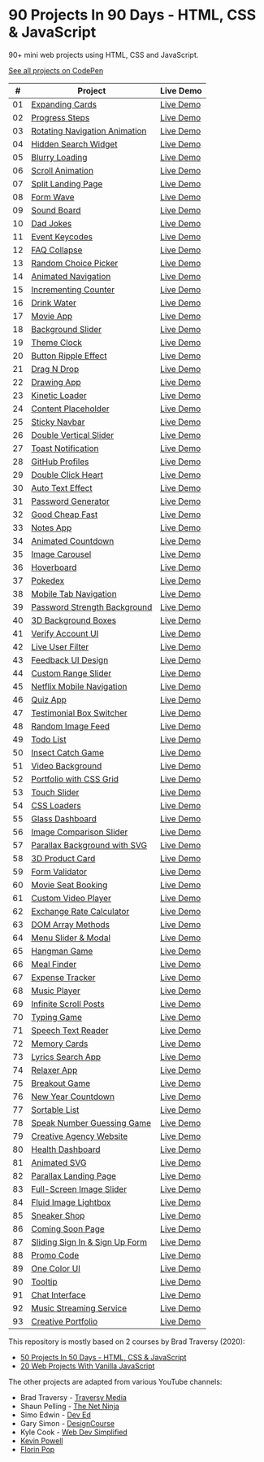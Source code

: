 # 90 Projects In 90 Days - HTML, CSS & JavaScript

90+ mini web projects using HTML, CSS and JavaScript.

[See all projects on CodePen](https://codepen.io/collection/DKLgmm?grid_type=grid&sort_by=item_created_at)

|  #  | Project                                                                                                                                 | Live Demo                                                |
| :-: | --------------------------------------------------------------------------------------------------------------------------------------- | -------------------------------------------------------- |
| 01  | [Expanding Cards](https://github.com/solygambas/html-css-fifty-projects/tree/master/01-expanding%20cards)                               | [Live Demo](https://codepen.io/solygambas/full/qBaMWjE)  |
| 02  | [Progress Steps](https://github.com/solygambas/html-css-fifty-projects/tree/master/02-progress%20steps)                                 | [Live Demo](https://codepen.io/solygambas/full/VwKGzzg)  |
| 03  | [Rotating Navigation Animation](https://github.com/solygambas/html-css-fifty-projects/tree/master/03-rotating%20navigation)             | [Live Demo](https://codepen.io/solygambas/full/jOMvZqY)  |
| 04  | [Hidden Search Widget](https://github.com/solygambas/html-css-fifty-projects/tree/master/04-hidden%20search%20widget)                   | [Live Demo](https://codepen.io/solygambas/full/mdrzdPB)  |
| 05  | [Blurry Loading](https://github.com/solygambas/html-css-fifty-projects/tree/master/05-blurry%20loading)                                 | [Live Demo](https://codepen.io/solygambas/full/WNGaNgB)  |
| 06  | [Scroll Animation](https://github.com/solygambas/html-css-fifty-projects/tree/master/06-scroll%20animation)                             | [Live Demo](https://codepen.io/solygambas/full/JjRmoWL)  |
| 07  | [Split Landing Page](https://github.com/solygambas/html-css-fifty-projects/tree/master/07-split%20landing%20page)                       | [Live Demo](https://codepen.io/solygambas/full/KKgGdmY)  |
| 08  | [Form Wave](https://github.com/solygambas/html-css-fifty-projects/tree/master/08-form%20wave%20animation)                               | [Live Demo](https://codepen.io/solygambas/full/Exgdegm)  |
| 09  | [Sound Board](https://github.com/solygambas/html-css-fifty-projects/tree/master/09-sound%20board)                                       | [Live Demo](https://codepen.io/solygambas/full/oNzaPQa)  |
| 10  | [Dad Jokes](https://github.com/solygambas/html-css-fifty-projects/tree/master/10-dad%20jokes)                                           | [Live Demo](https://codepen.io/solygambas/full/gOwBQZK)  |
| 11  | [Event Keycodes](https://github.com/solygambas/html-css-fifty-projects/tree/master/11-event%20KeyCodes)                                 | [Live Demo](https://codepen.io/solygambas/full/zYKmypd)  |
| 12  | [FAQ Collapse](https://github.com/solygambas/html-css-fifty-projects/tree/master/12-FAQ%20collapse)                                     | [Live Demo](https://codepen.io/solygambas/full/ExgdqWm)  |
| 13  | [Random Choice Picker](https://github.com/solygambas/html-css-fifty-projects/tree/master/13-random%20choice%20picker)                   | [Live Demo](https://codepen.io/solygambas/full/eYdQgqN)  |
| 14  | [Animated Navigation](https://github.com/solygambas/html-css-fifty-projects/tree/master/14-animated%20navigation)                       | [Live Demo](https://codepen.io/solygambas/full/KKgrWGz)  |
| 15  | [Incrementing Counter](https://github.com/solygambas/html-css-fifty-projects/tree/master/15-incrementing%20counter)                     | [Live Demo](https://codepen.io/solygambas/full/qBaQmeW)  |
| 16  | [Drink Water](https://github.com/solygambas/html-css-fifty-projects/tree/master/16-drink%20water)                                       | [Live Demo](https://codepen.io/solygambas/full/yLaQoJy)  |
| 17  | [Movie App](https://github.com/solygambas/html-css-fifty-projects/tree/master/17-movie%20app)                                           | [Live Demo](https://codepen.io/solygambas/full/mdrabXd)  |
| 18  | [Background Slider](https://github.com/solygambas/html-css-fifty-projects/tree/master/18-background%20slider)                           | [Live Demo](https://codepen.io/solygambas/full/OJRrVbJ)  |
| 19  | [Theme Clock](https://github.com/solygambas/html-css-fifty-projects/tree/master/19-theme%20clock)                                       | [Live Demo](https://codepen.io/solygambas/full/MWjZrZy)  |
| 20  | [Button Ripple Effect](https://github.com/solygambas/html-css-fifty-projects/tree/master/20-button%20ripple%20effect)                   | [Live Demo](https://codepen.io/solygambas/full/oNzJdWw)  |
| 21  | [Drag N Drop](https://github.com/solygambas/html-css-fifty-projects/tree/master/21-drag%20n%20drop)                                     | [Live Demo](https://codepen.io/solygambas/full/RwGEyme)  |
| 22  | [Drawing App](https://github.com/solygambas/html-css-fifty-projects/tree/master/22-drawing%20app)                                       | [Live Demo](https://codepen.io/solygambas/full/wvzREMx)  |
| 23  | [Kinetic Loader](https://github.com/solygambas/html-css-fifty-projects/tree/master/23-kinetic%20loader)                                 | [Live Demo](https://codepen.io/solygambas/full/JjRwVLW)  |
| 24  | [Content Placeholder](https://github.com/solygambas/html-css-fifty-projects/tree/master/24-content%20placeholder)                       | [Live Demo](https://codepen.io/solygambas/full/ExgGzaX)  |
| 25  | [Sticky Navbar](https://github.com/solygambas/html-css-fifty-projects/tree/master/25-sticky%20navigation)                               | [Live Demo](https://codepen.io/solygambas/full/VwKqJmw/) |
| 26  | [Double Vertical Slider](https://github.com/solygambas/html-css-fifty-projects/tree/master/26-double%20vertical%20slider)               | [Live Demo](https://codepen.io/solygambas/full/wvzNwqB)  |
| 27  | [Toast Notification](https://github.com/solygambas/html-css-fifty-projects/tree/master/27-toast%20notification)                         | [Live Demo](https://codepen.io/solygambas/full/YzGBNgW)  |
| 28  | [GitHub Profiles](https://github.com/solygambas/html-css-fifty-projects/tree/master/28-github%20profiles)                               | [Live Demo](https://codepen.io/solygambas/full/GRjzmVR)  |
| 29  | [Double Click Heart](https://github.com/solygambas/html-css-fifty-projects/tree/master/29-double%20click%20heart)                       | [Live Demo](https://codepen.io/solygambas/full/XWjOaOK)  |
| 30  | [Auto Text Effect](https://github.com/solygambas/html-css-fifty-projects/tree/master/30-auto%20text%20effect)                           | [Live Demo](https://codepen.io/solygambas/full/JjRxrbM)  |
| 31  | [Password Generator](https://github.com/solygambas/html-css-fifty-projects/tree/master/31-password%20generator)                         | [Live Demo](https://codepen.io/solygambas/full/rNMRvWb)  |
| 32  | [Good Cheap Fast](https://github.com/solygambas/html-css-fifty-projects/tree/master/32-good%20cheap%20fast)                             | [Live Demo](https://codepen.io/solygambas/full/QWKoxwP)  |
| 33  | [Notes App](https://github.com/solygambas/html-css-fifty-projects/tree/master/33-notes%20app)                                           | [Live Demo](https://codepen.io/solygambas/full/qBavQog)  |
| 34  | [Animated Countdown](https://github.com/solygambas/html-css-fifty-projects/tree/master/34-animated%20countdown)                         | [Live Demo](https://codepen.io/solygambas/full/vYXPbYW)  |
| 35  | [Image Carousel](https://github.com/solygambas/html-css-fifty-projects/tree/master/35-image%20carousel)                                 | [Live Demo](https://codepen.io/solygambas/full/zYKbQZK)  |
| 36  | [Hoverboard](https://github.com/solygambas/html-css-fifty-projects/tree/master/36-hoverboard)                                           | [Live Demo](https://codepen.io/solygambas/full/OJRqYKK)  |
| 37  | [Pokedex](https://github.com/solygambas/html-css-fifty-projects/tree/master/37-pokedex)                                                 | [Live Demo](https://codepen.io/solygambas/full/gOwygyP)  |
| 38  | [Mobile Tab Navigation](https://github.com/solygambas/html-css-fifty-projects/tree/master/38-mobile%20tab%20navigation)                 | [Live Demo](https://codepen.io/solygambas/full/eYdoexM)  |
| 39  | [Password Strength Background](https://github.com/solygambas/html-css-fifty-projects/tree/master/39-password%20strength%20background)   | [Live Demo](https://codepen.io/solygambas/full/YzGMYzz)  |
| 40  | [3D Background Boxes](https://github.com/solygambas/html-css-fifty-projects/tree/master/40-3d%20boxes%20background)                     | [Live Demo](https://codepen.io/solygambas/full/zYKXpBe)  |
| 41  | [Verify Account UI](https://github.com/solygambas/html-css-fifty-projects/tree/master/41-verify%20account%20UI)                         | [Live Demo](https://codepen.io/solygambas/full/KKgYZWR)  |
| 42  | [Live User Filter](https://github.com/solygambas/html-css-fifty-projects/tree/master/42-live%20user%20filter)                           | [Live Demo](https://codepen.io/solygambas/full/OJRGzjg)  |
| 43  | [Feedback UI Design](https://github.com/solygambas/html-css-fifty-projects/tree/master/43-feedback%20UI%20design)                       | [Live Demo](https://codepen.io/solygambas/full/PoGgEOm)  |
| 44  | [Custom Range Slider](https://github.com/solygambas/html-css-fifty-projects/tree/master/44-custom%20range%20slider)                     | [Live Demo](https://codepen.io/solygambas/full/WNGBrjZ)  |
| 45  | [Netflix Mobile Navigation](https://github.com/solygambas/html-css-fifty-projects/tree/master/45-netflix%20mobile%20navigation)         | [Live Demo](https://codepen.io/solygambas/full/NWRVxgv)  |
| 46  | [Quiz App](https://github.com/solygambas/html-css-fifty-projects/tree/master/46-quiz%20app)                                             | [Live Demo](https://codepen.io/solygambas/full/PoGvZEW)  |
| 47  | [Testimonial Box Switcher](https://github.com/solygambas/html-css-fifty-projects/tree/master/47-testimonial%20box%20switcher)           | [Live Demo](https://codepen.io/solygambas/full/ExgzPRz)  |
| 48  | [Random Image Feed](https://github.com/solygambas/html-css-fifty-projects/tree/master/48-random%20image%20generator)                    | [Live Demo](https://codepen.io/solygambas/full/eYdaJQx)  |
| 49  | [Todo List](https://github.com/solygambas/html-css-fifty-projects/tree/master/49-todo%20list)                                           | [Live Demo](https://codepen.io/solygambas/full/eYdaJoo)  |
| 50  | [Insect Catch Game](https://github.com/solygambas/html-css-fifty-projects/tree/master/50-insect%20catch%20game)                         | [Live Demo](https://codepen.io/solygambas/full/oNzRbKx)  |
| 51  | [Video Background](https://github.com/solygambas/html-css-fifty-projects/tree/master/51-video%20background)                             | [Live Demo](https://codepen.io/solygambas/full/oNYNLwL)  |
| 52  | [Portfolio with CSS Grid](https://github.com/solygambas/html-css-fifty-projects/tree/master/52-portfolio%20grid)                        | [Live Demo](https://codepen.io/solygambas/full/MWbKzzO)  |
| 53  | [Touch Slider](https://github.com/solygambas/html-css-fifty-projects/tree/master/53-touch%20slider)                                     | [Live Demo](https://codepen.io/solygambas/full/QWGEyLK)  |
| 54  | [CSS Loaders](https://github.com/solygambas/html-css-fifty-projects/tree/master/54-css%20loaders)                                       | [Live Demo](https://codepen.io/solygambas/full/QWGdgaZ)  |
| 55  | [Glass Dashboard](https://github.com/solygambas/html-css-fifty-projects/tree/master/55-glass%20dashboard)                               | [Live Demo](https://codepen.io/solygambas/full/oNYpQMo)  |
| 56  | [Image Comparison Slider](https://github.com/solygambas/html-css-fifty-projects/tree/master/56-image%20comparison%20slider)             | [Live Demo](https://codepen.io/solygambas/full/RwoMLYW)  |
| 57  | [Parallax Background with SVG](https://github.com/solygambas/html-css-fifty-projects/tree/master/57-parallax%20background%20svg)        | [Live Demo](https://codepen.io/solygambas/full/vYyjjbz)  |
| 58  | [3D Product Card](https://github.com/solygambas/html-css-fifty-projects/tree/master/58-3D%20product%20card)                             | [Live Demo](https://codepen.io/solygambas/full/wvoXWPq)  |
| 59  | [Form Validator](https://github.com/solygambas/html-css-fifty-projects/tree/master/59-form%20validator)                                 | [Live Demo](https://codepen.io/solygambas/full/MWbPJjb)  |
| 60  | [Movie Seat Booking](https://github.com/solygambas/html-css-fifty-projects/tree/master/60-movie%20seat%20booking)                       | [Live Demo](https://codepen.io/solygambas/full/xxRQEOy)  |
| 61  | [Custom Video Player](https://github.com/solygambas/html-css-fifty-projects/tree/master/61-custom%20video%20player)                     | [Live Demo](https://codepen.io/solygambas/full/mdOQadY)  |
| 62  | [Exchange Rate Calculator](https://github.com/solygambas/html-css-fifty-projects/tree/master/62-exchange%20rate%20calculator)           | [Live Demo](https://codepen.io/solygambas/full/abBPJBG)  |
| 63  | [DOM Array Methods](https://github.com/solygambas/html-css-fifty-projects/tree/master/63-DOM%20array%20methods)                         | [Live Demo](https://codepen.io/solygambas/full/NWbeXYR)  |
| 64  | [Menu Slider & Modal](https://github.com/solygambas/html-css-fifty-projects/tree/master/64-menu%20slider%20modal)                       | [Live Demo](https://codepen.io/solygambas/full/MWbLeKd)  |
| 65  | [Hangman Game](https://github.com/solygambas/html-css-fifty-projects/tree/master/65-hangman%20game)                                     | [Live Demo](https://codepen.io/solygambas/full/MWbLEYr)  |
| 66  | [Meal Finder](https://github.com/solygambas/html-css-fifty-projects/tree/master/66-meal%20finder)                                       | [Live Demo](https://codepen.io/solygambas/full/dyOagYE)  |
| 67  | [Expense Tracker](https://github.com/solygambas/html-css-fifty-projects/tree/master/67-expense%20tracker)                               | [Live Demo](https://codepen.io/solygambas/full/OJbqyro)  |
| 68  | [Music Player](https://github.com/solygambas/html-css-fifty-projects/tree/master/68-music%20player)                                     | [Live Demo](https://codepen.io/solygambas/full/LYbaZNG)  |
| 69  | [Infinite Scroll Posts](https://github.com/solygambas/html-css-fifty-projects/tree/master/69-infinite%20scroll%20posts)                 | [Live Demo](https://codepen.io/solygambas/full/qBqvyEB)  |
| 70  | [Typing Game](https://github.com/solygambas/html-css-fifty-projects/tree/master/70-typing%20game)                                       | [Live Demo](https://codepen.io/solygambas/full/wvoOQvq)  |
| 71  | [Speech Text Reader](https://github.com/solygambas/html-css-fifty-projects/tree/master/71-speech%20text%20reader)                       | [Live Demo](https://codepen.io/solygambas/full/QWGPLVM)  |
| 72  | [Memory Cards](https://github.com/solygambas/html-css-fifty-projects/tree/master/72-memory%20cards)                                     | [Live Demo](https://codepen.io/solygambas/full/oNYOqjv)  |
| 73  | [Lyrics Search App](https://github.com/solygambas/html-css-fifty-projects/tree/master/73-lyrics%20search%20app)                         | [Live Demo](https://codepen.io/solygambas/full/ExNzPKV)  |
| 74  | [Relaxer App](https://github.com/solygambas/html-css-fifty-projects/tree/master/74-relaxer%20app)                                       | [Live Demo](https://codepen.io/solygambas/full/wvobMzE)  |
| 75  | [Breakout Game](https://github.com/solygambas/html-css-fifty-projects/tree/master/75-breakout%20game)                                   | [Live Demo](https://codepen.io/solygambas/full/oNYrNKj)  |
| 76  | [New Year Countdown](https://github.com/solygambas/html-css-fifty-projects/tree/master/76-new%20year%20countdown)                       | [Live Demo](https://codepen.io/solygambas/full/rNWEaBb)  |
| 77  | [Sortable List](https://github.com/solygambas/html-css-fifty-projects/tree/master/77-sortable%20list)                                   | [Live Demo](https://codepen.io/solygambas/full/qBqzEdO)  |
| 78  | [Speak Number Guessing Game](https://github.com/solygambas/html-css-fifty-projects/tree/master/78-speak%20number%20guessing%20game)     | [Live Demo](https://codepen.io/solygambas/full/jOVjEre)  |
| 79  | [Creative Agency Website](https://github.com/solygambas/html-css-fifty-projects/tree/master/79-creative%20agency%20website)             | [Live Demo](https://codepen.io/solygambas/full/LYbKoRj)  |
| 80  | [Health Dashboard](https://github.com/solygambas/html-css-fifty-projects/tree/master/80-health%20dashboard)                             | [Live Demo](https://codepen.io/solygambas/full/XWNvEKz)  |
| 81  | [Animated SVG](https://github.com/solygambas/html-css-fifty-projects/tree/master/81-animated%20SVG)                                     | [Live Demo](https://codepen.io/solygambas/full/vYyoVWR)  |
| 82  | [Parallax Landing Page](https://github.com/solygambas/html-css-fifty-projects/tree/master/82-parallax%20landing%20page)                 | [Live Demo](https://codepen.io/solygambas/full/ExZxxRo)  |
| 83  | [Full-Screen Image Slider](https://github.com/solygambas/html-css-fifty-projects/tree/master/83-full%20screen%20image%20slider)         | [Live Demo](https://codepen.io/solygambas/full/JjEoEdb)  |
| 84  | [Fluid Image Lightbox](https://github.com/solygambas/html-css-fifty-projects/tree/master/84-fluid%20image%20lightbox)                   | [Live Demo](https://codepen.io/solygambas/full/MWJKpwg)  |
| 85  | [Sneaker Shop](https://github.com/solygambas/html-css-fifty-projects/tree/master/85-sneaker%20shop)                                     | [Live Demo](https://codepen.io/solygambas/full/KKazqNZ)  |
| 86  | [Coming Soon Page](https://github.com/solygambas/html-css-fifty-projects/tree/master/86-coming%20soon%20page)                           | [Live Demo](https://codepen.io/solygambas/full/bGgwNaM)  |
| 87  | [Sliding Sign In & Sign Up Form](https://github.com/solygambas/html-css-fifty-projects/tree/master/87-sliding%20signin%20signup%20form) | [Live Demo](https://codepen.io/solygambas/full/bGgwoGm)  |
| 88  | [Promo Code](https://github.com/solygambas/html-css-fifty-projects/tree/master/88-promo%20code)                                         | [Live Demo](https://codepen.io/solygambas/full/wvggBXe)  |
| 89  | [One Color UI](https://github.com/solygambas/html-css-fifty-projects/tree/master/89-one%20color%20UI)                                   | [Live Demo](https://codepen.io/solygambas/full/NWdpPqx)  |
| 90  | [Tooltip](https://github.com/solygambas/html-css-fifty-projects/tree/master/90-tooltip)                                                 | [Live Demo](https://codepen.io/solygambas/full/YzNgzMb)  |
| 91  | [Chat Interface](https://github.com/solygambas/html-css-fifty-projects/tree/master/91-chat%20interface)                                 | [Live Demo](https://codepen.io/solygambas/full/MWJxaOJ)  |
| 92  | [Music Streaming Service](https://github.com/solygambas/html-css-fifty-projects/tree/master/92-music%20streaming%20service)             | [Live Demo](https://codepen.io/solygambas/full/qBRvLmg)  |
| 93  | [Creative Portfolio](https://github.com/solygambas/html-css-fifty-projects/tree/master/93-creative%20portfolio)                         | [Live Demo](#)                                           |

This repository is mostly based on 2 courses by Brad Traversy (2020):

- [50 Projects In 50 Days - HTML, CSS & JavaScript](https://www.udemy.com/course/50-projects-50-days/)
- [20 Web Projects With Vanilla JavaScript](https://www.udemy.com/course/web-projects-with-vanilla-javascript/)

The other projects are adapted from various YouTube channels:

- Brad Traversy - [Traversy Media](https://www.youtube.com/channel/UC29ju8bIPH5as8OGnQzwJyA)
- Shaun Pelling - [The Net Ninja](https://www.youtube.com/channel/UCW5YeuERMmlnqo4oq8vwUpg)
- Simo Edwin - [Dev Ed](https://www.youtube.com/channel/UClb90NQQcskPUGDIXsQEz5Q)
- Gary Simon - [DesignCourse](https://www.youtube.com/channel/UCVyRiMvfUNMA1UPlDPzG5Ow)
- Kyle Cook - [Web Dev Simplified](https://www.youtube.com/channel/UCFbNIlppjAuEX4znoulh0Cw)
- [Kevin Powell](https://www.youtube.com/channel/UCJZv4d5rbIKd4QHMPkcABCw)
- [Florin Pop](https://www.youtube.com/channel/UCeU-1X402kT-JlLdAitxSMA)
